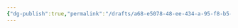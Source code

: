 ```yaml
---
{"dg-publish":true,"permalink":"/drafts/a68-e5078-48-ee-434-a-95-f8-b5-fd-6-c523-e88/","dgHomeLink":true,"dgPassFrontmatter":false}
---
```


